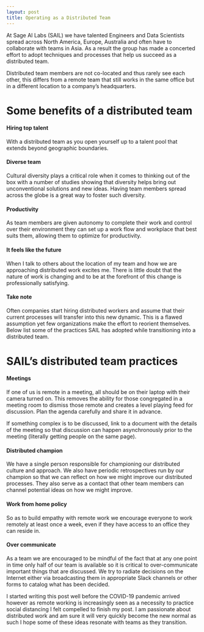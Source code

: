 ```yaml
---
layout: post
title: Operating as a Distributed Team
---
```


At Sage AI Labs (SAIL) we have talented Engineers and Data Scientists spread across North America, Europe, Australia and often have to collaborate with teams in Asia. As a result the group has made a concerted effort to adopt techniques and processes that help us succeed as a distributed team.

Distributed team members are not co-located and thus rarely see each other, this differs from a remote team that still works in the same office but in a different location to a company’s headquarters.

# Some benefits of a distributed team
#### Hiring top talent
With a distributed team as you open yourself up to a talent pool that extends beyond geographic boundaries.

#### Diverse team
Cultural diversity plays a critical role when it comes to thinking out of the box with a number of studies showing that diversity helps bring out unconventional solutions and new ideas.  Having team members spread across the globe is a great way to foster such diversity.

#### Productivity
As team members are given autonomy to complete their work and control over their environment they can set up a work flow and workplace that best suits them, allowing them to optimize for productivity.

#### It feels like the future
When I talk to others about the location of my team and how we are approaching distributed work excites me. There is little doubt that the nature of work is changing and to be at the forefront of this change is professionally satisfying.

#### Take note
Often companies start hiring distributed workers and assume that their current processes will transfer into this new dynamic. This is a flawed assumption yet few organizations make the effort to reorient themselves. Below list some of the practices SAIL has adopted while transitioning into a distributed team.

# SAIL’s distributed team practices
#### Meetings
If one of us is remote in a meeting, all should be on their laptop with their camera turned on. This removes the ability for those congregated in a meeting room to dismiss those remote and creates a level playing feed for discussion. Plan the agenda carefully and share it in advance.

If something complex is to be discussed, link to a document with the details of the meeting so that discussion can happen asynchronously prior to the meeting (literally getting people on the same page).

#### Distributed champion
We have a single person responsible for championing our distributed culture and approach. We also have periodic retrospectives run by our champion so that we can reflect on how we might improve our distributed processes. They also serve as a contact that other team members can channel potential ideas on how we might improve.

#### Work from home policy
So as to build empathy with remote work we encourage everyone to work remotely at least once a week, even if they have access to an office they can reside in.

#### Over communicate
As a team we are encouraged to be mindful of the fact that at any one point in time only half of our team is available so it is critical to over-communicate important things that are discussed. We try to radiate decisions on the Internet either via broadcasting them in appropriate Slack channels or other forms to catalog what has been decided.

I started writing this post well before the COVID-19 pandemic arrived however as remote working is increasingly seen as a necessity to practice social distancing I felt compelled to finish my post. I am passionate about distributed work and am sure it will very quickly become the new normal as such I hope some of these ideas resonate with teams as they transition.
